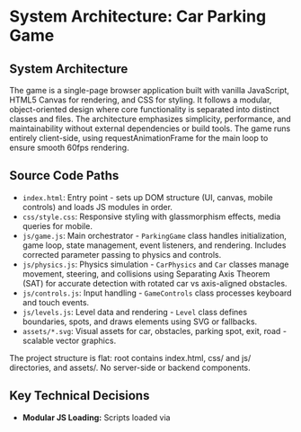 # System Architecture: Car Parking Game

## System Architecture
The game is a single-page browser application built with vanilla JavaScript, HTML5 Canvas for rendering, and CSS for styling. It follows a modular, object-oriented design where core functionality is separated into distinct classes and files. The architecture emphasizes simplicity, performance, and maintainability without external dependencies or build tools. The game runs entirely client-side, using requestAnimationFrame for the main loop to ensure smooth 60fps rendering.

## Source Code Paths
- `index.html`: Entry point - sets up DOM structure (UI, canvas, mobile controls) and loads JS modules in order.
- `css/style.css`: Responsive styling with glassmorphism effects, media queries for mobile.
- `js/game.js`: Main orchestrator - `ParkingGame` class handles initialization, game loop, state management, event listeners, and rendering. Includes corrected parameter passing to physics and controls.
- `js/physics.js`: Physics simulation - `CarPhysics` and `Car` classes manage movement, steering, and collisions using Separating Axis Theorem (SAT) for accurate detection with rotated car vs axis-aligned obstacles.
- `js/controls.js`: Input handling - `GameControls` class processes keyboard and touch events.
- `js/levels.js`: Level data and rendering - `Level` class defines boundaries, spots, and draws elements using SVG or fallbacks.
- `assets/*.svg`: Visual assets for car, obstacles, parking spot, exit, road - scalable vector graphics.

The project structure is flat: root contains index.html, css/ and js/ directories, and assets/. No server-side or backend components.

## Key Technical Decisions
- **Modular JS Loading:** Scripts loaded via <script> tags in specific order to ensure dependencies (e.g., game.js first, then physics.js, etc.); fixed loading order in index.html to prevent timing issues.
- **Canvas Rendering:** 2D context for efficient drawing with transformations (translate, rotate) for car orientation.
- **Physics Model:** Bicycle model for steering (turn radius based on wheelbase and steering angle); SAT (Separating Axis Theorem) collision detection for rotated car vs axis-aligned obstacles, with projection and axes overlap checks; simplified response to velocity=0 on collision without MTV-based pushAway to prevent unnatural warping.
- **Input Smoothing:** Gradual ramping of control states (0-1) for responsive yet precise handling.
- **State Management:** Simple finite state machine (FSM) with string states ('playing', 'parked', etc.) to control progression and UI updates.
- **Asset Fallbacks:** SVG images with canvas-drawn alternatives (rects, strokes) if loading fails.
- **Audio:** Procedural generation using Web Audio API oscillators for beeps/crashes - no file dependencies.
- **Device Detection:** User agent sniffing to toggle mobile controls; touch prevention on canvas to avoid scrolling.
- **Performance:** Delta-time based updates with 60fps fallback; collision checks optimized using SAT only when necessary.

## Design Patterns in Use
- **Object-Oriented Programming (OOP):** Classes encapsulate concerns (e.g., `Car` for position/rendering, `Level` for data/rendering).
- **Modular Design:** Separation of concerns - each JS file focuses on one domain (controls, physics, etc.).
- **Finite State Machine (FSM):** Game states drive behavior (e.g., enable/disable checks based on 'parked' or 'exiting').
- **Event-Driven:** DOM events for inputs and UI interactions; no pub/sub but simple listeners.
- **Composition:** `ParkingGame` composes other classes (`CarPhysics`, `GameControls`, `Level`, `Car`) rather than inheritance.
- **Render Loop Pattern:** Update-then-render cycle using requestAnimationFrame.

## Component Relationships
The core classes interact as follows:

```mermaid
graph TD
    A[ParkingGame] --> B[CarPhysics]
    A --> C[GameControls]
    A --> D[Level]
    A --> E[Car]
    B --> E
    C --> B
    D --> B
    E --> D
    A --> F[Canvas Context]
    A --> G[DOM Events]
    B --> H[SAT Collision Detection]
    E --> I[getCorners() for SAT]
```

- `ParkingGame` initializes and coordinates all components.
- `GameControls` feeds input to `CarPhysics`.
- `CarPhysics` updates `Car` position/velocity using `Level` boundaries and SAT collision detection.
- `Level` provides data for collision checks and rendering.
- `Car` is updated by physics, provides corners for SAT, and rendered by `ParkingGame`.
- Rendering: `Level.render()` then `Car.render()` on canvas.
- Audio/UI: Handled directly in `ParkingGame`.

## Critical Implementation Paths
- **Initialization Path:** DOMContentLoaded -> new ParkingGame() -> loadLevel() -> create Level/Car -> setupEventListeners() -> detectDevice() -> start gameLoop().
- **Main Loop Path:** requestAnimationFrame -> update(deltaTime): controls.update() -> physics.update(car, controls, deltaTime, boundaries) -> checkCollisions() -> checkParkingSuccess()/checkExitSuccess() -> render(): clearCanvas() -> level.render() -> car.render() -> draw overlays.
- **Input Path:** keydown/touchstart -> set pressed flags -> update() ramps to 1.0 -> physics applies acceleration/steering.
- **Collision Path:** physics.update() -> for each boundary: get car corners and obstacle axes -> project shapes onto axes using project() -> check axesOverlap() -> if no separating axis via checkSATCollision(): velocity=0 (simplified response, no pushAway).
- **State Transition Path:** checkParkingSuccess() -> if position & low speed: state='parked', playSound, timeout to 'exiting' -> checkExitSuccess() -> if position: state='completed', nextLevel().
- **Level Progression:** nextLevel() -> currentLevel++, if <=5: loadLevel() else show completion message.